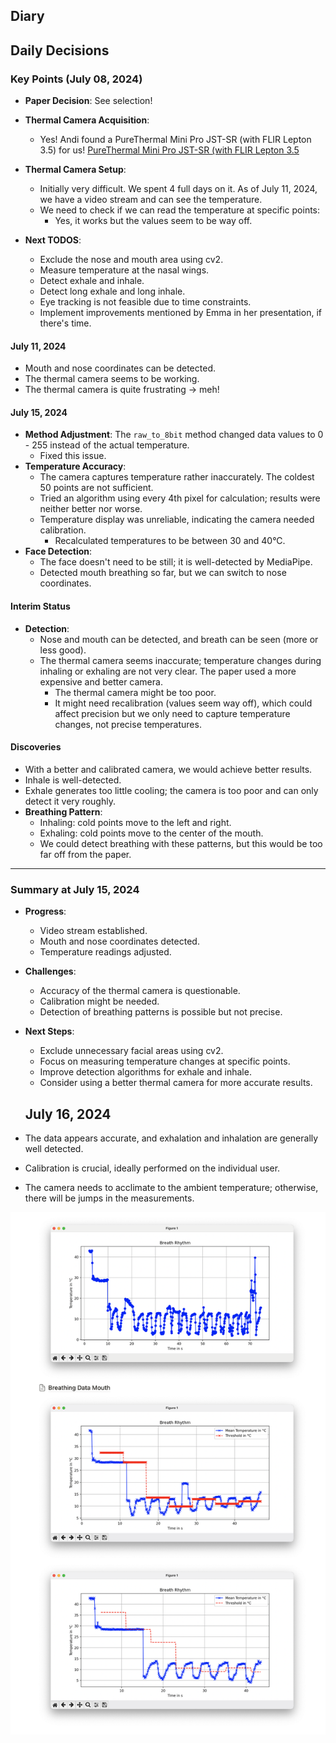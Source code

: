 ## Diary

## Daily Decisions

### Key Points (July 08, 2024)

- **Paper Decision**: See selection!

- **Thermal Camera Acquisition**:
  - Yes! Andi found a PureThermal Mini Pro JST-SR (with FLIR Lepton 3.5) for us! [PureThermal Mini Pro JST-SR (with FLIR Lepton 3.5](https://www.antratek.de/purethermal-mini-pro-jst-sr-with-flir-lepton-3-5)

- **Thermal Camera Setup**:
  - Initially very difficult. We spent 4 full days on it. As of July 11, 2024, we have a video stream and can see the temperature.
  - We need to check if we can read the temperature at specific points:
    - Yes, it works but the values seem to be way off.

- **Next TODOS**:
  - Exclude the nose and mouth area using cv2.
  - Measure temperature at the nasal wings.
  - Detect exhale and inhale.
  - Detect long exhale and long inhale.
  - Eye tracking is not feasible due to time constraints.
  - Implement improvements mentioned by Emma in her presentation, if there's time.


#### July 11, 2024

- Mouth and nose coordinates can be detected.
- The thermal camera seems to be working.
- The thermal camera is quite frustrating → meh!

#### July 15, 2024

- **Method Adjustment**: The `raw_to_8bit` method changed data values to 0 - 255 instead of the actual temperature.
  - Fixed this issue.
- **Temperature Accuracy**:
  - The camera captures temperature rather inaccurately. The coldest 50 points are not sufficient.
  - Tried an algorithm using every 4th pixel for calculation; results were neither better nor worse.
  - Temperature display was unreliable, indicating the camera needed calibration.
    - Recalculated temperatures to be between 30 and 40°C.
- **Face Detection**:
  - The face doesn't need to be still; it is well-detected by MediaPipe.
  - Detected mouth breathing so far, but we can switch to nose coordinates.

#### Interim Status

- **Detection**:
  - Nose and mouth can be detected, and breath can be seen (more or less good).
  - The thermal camera seems inaccurate; temperature changes during inhaling or exhaling are not very clear. The paper used a more expensive and better camera.
    - The thermal camera might be too poor.
    - It might need recalibration (values seem way off), which could affect precision but we only need to capture temperature changes, not precise temperatures.

#### Discoveries

- With a better and calibrated camera, we would achieve better results.
- Inhale is well-detected.
- Exhale generates too little cooling; the camera is too poor and can only detect it very roughly.
- **Breathing Pattern**:
  - Inhaling: cold points move to the left and right.
  - Exhaling: cold points move to the center of the mouth.
  - We could detect breathing with these patterns, but this would be too far off from the paper.

---

### Summary at July 15, 2024

- **Progress**:
  - Video stream established.
  - Mouth and nose coordinates detected.
  - Temperature readings adjusted.

- **Challenges**:
  - Accuracy of the thermal camera is questionable.
  - Calibration might be needed.
  - Detection of breathing patterns is possible but not precise.

- **Next Steps**:
  - Exclude unnecessary facial areas using cv2.
  - Focus on measuring temperature changes at specific points.
  - Improve detection algorithms for exhale and inhale.
  - Consider using a better thermal camera for more accurate results.


  ## July 16, 2024

- The data appears accurate, and exhalation and inhalation are generally well detected.
- Calibration is crucial, ideally performed on the individual user.
- The camera needs to acclimate to the ambient temperature; otherwise, there will be jumps in the measurements.

![plot_evolution](/docs/images/plot_evolution.png)
